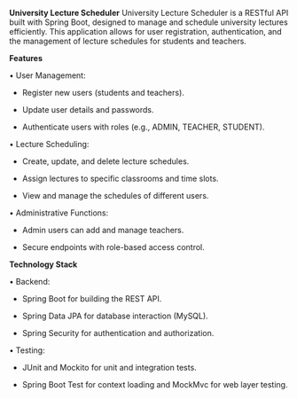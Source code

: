 **University Lecture Scheduler**
University Lecture Scheduler is a RESTful API built with Spring Boot, designed to manage and schedule university lectures efficiently. This application allows for user registration, authentication, and the management of lecture schedules for students and teachers.

**Features**

•	User Management:

  -	Register new users (students and teachers).
  
  -	Update user details and passwords.
  
  -	Authenticate users with roles (e.g., ADMIN, TEACHER, STUDENT).
  
  
•	Lecture Scheduling:

  -	Create, update, and delete lecture schedules.

  -	Assign lectures to specific classrooms and time slots.

  -	View and manage the schedules of different users.

•	Administrative Functions:

  -	Admin users can add and manage teachers.

  -	Secure endpoints with role-based access control.


**Technology Stack**

•	Backend:

  -	Spring Boot for building the REST API.

  -	Spring Data JPA for database interaction (MySQL).

  -	Spring Security for authentication and authorization.

•	Testing:

  -	JUnit and Mockito for unit and integration tests.

  -	Spring Boot Test for context loading and MockMvc for web layer testing.
